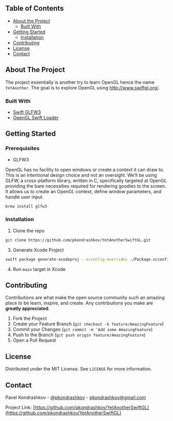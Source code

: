 ## Table of Contents

* [About the Project](#about-the-project)
  * [Built With](#built-with)
* [Getting Started](#getting-started)
  * [Installation](#installation)
* [Contributing](#contributing)
* [License](#license)
* [Contact](#contact)

## About The Project

The project essentially is another try to learn OpenGL hence the name `YetAnother`. The goal is to explore OpenGL using http://www.swiftgl.org/.

### Built With
* [Swift GLFW3](https://github.com/SwiftGL/CGLFW3)
* [OpenGL Swift Loader](https://github.com/SwiftGL/OpenGL)

## Getting Started
### Prerequisites

* GLFW3

OpenGL has no facility to open windows or create a context it can draw to. This is an intentional design choice and not an oversight. We’ll be using GLFW, a cross-platform library, written in C, specifically targeted at OpenGL providing the bare necessities required for rendering goodies to the screen. It allows us to create an OpenGL context, define window parameters, and handle user input.

```bash
brew install glfw3
```

### Installation

1. Clone the repo
```sh
git clone https://github.com/pkondrashkov/YetAnotherSwiftGL.git
```
3. Generate Xcode Project
```sh
swift package generate-xcodeproj --xcconfig-overrides ./Package.xcconfig
```
4. Run `main` target in Xcode

## Contributing

Contributions are what make the open source community such an amazing place to be learn, inspire, and create. Any contributions you make are **greatly appreciated**.

1. Fork the Project
2. Create your Feature Branch (`git checkout -b feature/AmazingFeature`)
3. Commit your Changes (`git commit -m 'Add some AmazingFeature`)
4. Push to the Branch (`git push origin feature/AmazingFeature`)
5. Open a Pull Request

## License

Distributed under the MIT License. See `LICENSE` for more information.

## Contact

Pavel Kondrashkov - [@pkondrashkov](https://twitter.com/pkondrashkov) - pkondrashkov@gmail.com

Project Link: [https://github.com/pkondrashkov/YetAnotherSwiftGL](https://github.com/pkondrashkov/YetAnotherSwiftGL)
